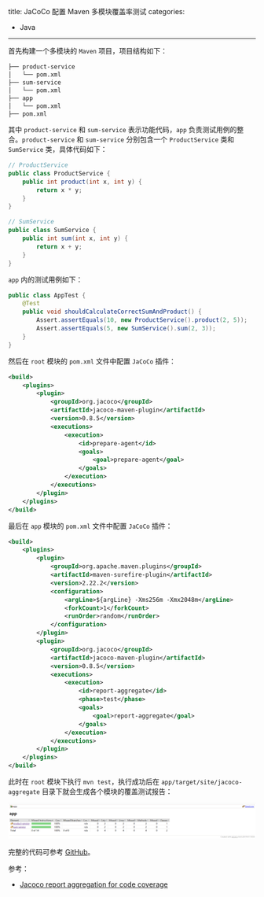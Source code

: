 title: JaCoCo 配置 Maven 多模块覆盖率测试
categories:
- Java
---

首先构建一个多模块的 `Maven` 项目，项目结构如下：

```
├── product-service
│   └── pom.xml
├── sum-service
│   └── pom.xml
├── app
│   └── pom.xml
├── pom.xml
```

其中 `product-service` 和 `sum-service` 表示功能代码，`app` 负责测试用例的整合。`product-service` 和 `sum-service` 分别包含一个 `ProductService` 类和 `SumService` 类，具体代码如下：

```java
// ProductService
public class ProductService {
    public int product(int x, int y) {
        return x * y;
    }
}
```

```java
// SumService
public class SumService {
    public int sum(int x, int y) {
        return x + y;
    }
}
```

`app` 内的测试用例如下：

```java
public class AppTest {
    @Test
    public void shouldCalculateCorrectSumAndProduct() {
        Assert.assertEquals(10, new ProductService().product(2, 5));
        Assert.assertEquals(5, new SumService().sum(2, 3));
    }
}
```

然后在 `root` 模块的 `pom.xml` 文件中配置 `JaCoCo` 插件：

```xml
<build>
    <plugins>
        <plugin>
            <groupId>org.jacoco</groupId>
            <artifactId>jacoco-maven-plugin</artifactId>
            <version>0.8.5</version>
            <executions>
                <execution>
                    <id>prepare-agent</id>
                    <goals>
                        <goal>prepare-agent</goal>
                    </goals>
                </execution>
            </executions>
        </plugin>
    </plugins>
</build>
```

最后在 `app` 模块的 `pom.xml` 文件中配置 `JaCoCo` 插件：

```xml
<build>
    <plugins>
        <plugin>
            <groupId>org.apache.maven.plugins</groupId>
            <artifactId>maven-surefire-plugin</artifactId>
            <version>2.22.2</version>
            <configuration>
                <argLine>${argLine} -Xms256m -Xmx2048m</argLine>
                <forkCount>1</forkCount>
                <runOrder>random</runOrder>
            </configuration>
        </plugin>
        <plugin>
            <groupId>org.jacoco</groupId>
            <artifactId>jacoco-maven-plugin</artifactId>
            <version>0.8.5</version>
            <executions>
                <execution>
                    <id>report-aggregate</id>
                    <phase>test</phase>
                    <goals>
                        <goal>report-aggregate</goal>
                    </goals>
                </execution>
            </executions>
        </plugin>
    </plugins>
</build>
```

此时在 `root` 模块下执行 `mvn test`，执行成功后在 `app/target/site/jacoco-aggregate` 目录下就会生成各个模块的覆盖测试报告：

![alt](/images/jacoco-multiple-modules-demo.png)

完整的代码可参考 [GitHub](https://github.com/Frederick-S/jacoco-multiple-modules-demo)。

参考：

- [Jacoco report aggregation for code coverage](https://prismoskills.appspot.com/lessons/Maven/Chapter_06_-_Jacoco_report_aggregation.jsp)
